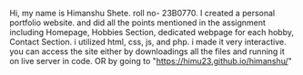 Hi, my name is Himanshu Shete. roll no- 23B0770.
I created a personal portfolio website. and did all the points mentioned in the assignment including Homepage, Hobbies Section, dedicated webpage for each hobby, Contact Section.
i utilized html, css, js, and php.
i made it very interactive.
you can access the site either by downloadings all the files and running it on live server in code. OR by going to "https://himu23.github.io/himanshu/"
